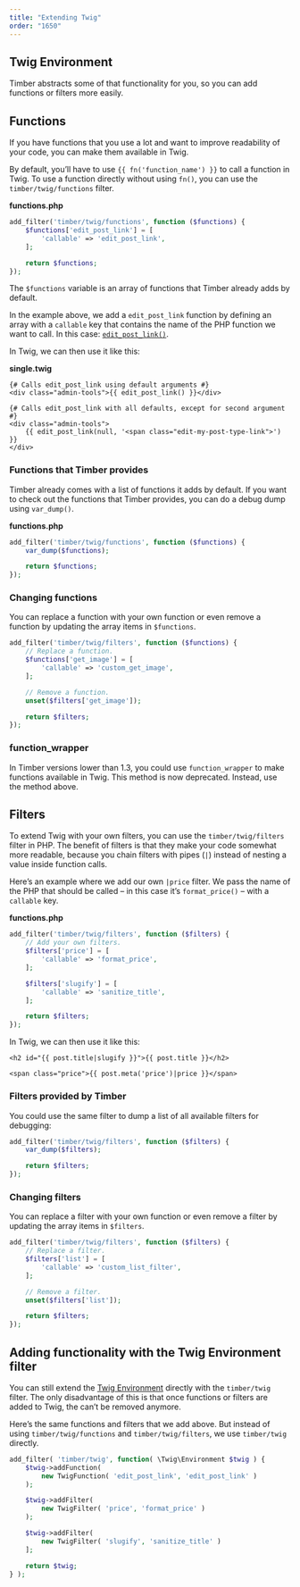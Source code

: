 ```yaml
---
title: "Extending Twig"
order: "1650"
---
```


## Twig Environment

Timber abstracts some of that functionality for you, so you can add functions or filters more easily.

## Functions

If you have functions that you use a lot and want to improve readability of your code, you can make them available in Twig.

By default, you’ll have to use `{{ fn('function_name') }}` to call a function in Twig. To use a function directly without using `fn()`, you can use the `timber/twig/functions` filter.

**functions.php**

```php
add_filter('timber/twig/functions', function ($functions) {
    $functions['edit_post_link'] = [
        'callable' => 'edit_post_link',
    ];

    return $functions;
});
```

The `$functions` variable is an array of functions that Timber already adds by default.

In the example above, we add a `edit_post_link` function by defining  an array with a `callable` key that contains the name of the PHP function we want to call. In this case: [`edit_post_link()`](https://developer.wordpress.org/reference/functions/edit_post_link/).

In Twig, we can then use it like this:

**single.twig**

```twig
{# Calls edit_post_link using default arguments #}
<div class="admin-tools">{{ edit_post_link() }}</div>

{# Calls edit_post_link with all defaults, except for second argument #}
<div class="admin-tools">
    {{ edit_post_link(null, '<span class="edit-my-post-type-link">') }}
</div>
```

### Functions that Timber provides

Timber already comes with a list of functions it adds by default. If you want to check out the functions that Timber provides, you can do a debug dump using `var_dump()`.

**functions.php**

```php
add_filter('timber/twig/functions', function ($functions) {
    var_dump($functions);

    return $functions;
});
```

### Changing functions

You can replace a function with your own function or even remove a function by updating the array items in `$functions`.

```php
add_filter('timber/twig/filters', function ($functions) {
    // Replace a function.
    $functions['get_image'] = [
        'callable' => 'custom_get_image',
    ];

    // Remove a function.
    unset($filters['get_image']);

    return $filters;
});
```

### function_wrapper

In Timber versions lower than 1.3, you could use `function_wrapper` to make functions available in Twig. This method is now deprecated. Instead, use the method above.

## Filters

To extend Twig with your own filters, you can use the `timber/twig/filters` filter in PHP. The benefit of filters is that they make your code somewhat more readable, because you chain filters with pipes (`|`) instead of nesting a value inside function calls.

Here’s an example where we add our own `|price` filter. We pass the name of the PHP that should be called – in this case it’s `format_price()` – with a `callable` key.

**functions.php**

```php
add_filter('timber/twig/filters', function ($filters) {
    // Add your own filters.
    $filters['price'] = [
        'callable' => 'format_price',
    ];

    $filters['slugify'] = [
        'callable' => 'sanitize_title',
    ];

    return $filters;
});
```

In Twig, we can then use it like this:

```twig
<h2 id="{{ post.title|slugify }}">{{ post.title }}</h2>

<span class="price">{{ post.meta('price')|price }}</span>
```

### Filters provided by Timber

You could use the same filter to dump a list of all available filters for debugging:

```php
add_filter('timber/twig/filters', function ($filters) {
    var_dump($filters);

    return $filters;
});
```

### Changing filters

You can replace a filter with your own function or even remove a filter by updating the array items in `$filters`.

```php
add_filter('timber/twig/filters', function ($filters) {
    // Replace a filter.
    $filters['list'] = [
        'callable' => 'custom_list_filter',
    ];

    // Remove a filter.
    unset($filters['list']);

    return $filters;
});
```

## Adding functionality with the Twig Environment filter

You can still extend the [Twig Environment](https://twig.symfony.com/doc/3.x/advanced.html) directly with the `timber/twig` filter. The only disadvantage of this is that once functions or filters are added to Twig, the can’t be removed anymore.

Here’s the same functions and filters that we add above. But instead of using `timber/twig/functions` and `timber/twig/filters`, we use `timber/twig` directly.

```php
add_filter( 'timber/twig', function( \Twig\Environment $twig ) {
    $twig->addFunction(
        new TwigFunction( 'edit_post_link', 'edit_post_link' )
    );

    $twig->addFilter(
        new TwigFilter( 'price', 'format_price' )
    );

    $twig->addFilter(
        new TwigFilter( 'slugify', 'sanitize_title' )
    ];

    return $twig;
} );
```
